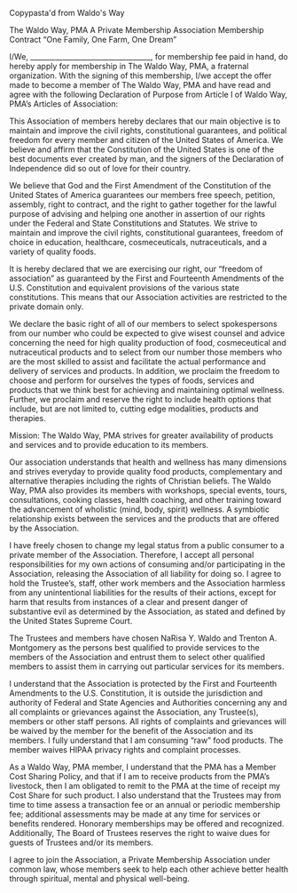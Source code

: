 Copypasta'd from Waldo's Way 

The Waldo Way, PMA
A Private Membership Association
Membership Contract
“One Family, One Farm, One Dream”
 

I/We, __________________________________, for membership fee paid in hand, do hereby apply for membership in The Waldo Way, PMA, a fraternal organization. With the signing of this membership, I/we accept the offer made to become a member of The Waldo Way, PMA and have read and agree with the following Declaration of Purpose from Article I of Waldo Way, PMA’s Articles of Association:

This Association of members hereby declares that our main objective is to maintain and improve the civil rights, constitutional guarantees, and political freedom for every member and citizen of the United States of America. We believe and affirm that the Constitution of the United States is one of the best documents ever created by man, and the signers of the Declaration of Independence did so out of love for their country.

We believe that God and the First Amendment of the Constitution of the United States of America guarantees our members free speech, petition, assembly, right to contract, and the right to gather together for the lawful purpose of advising and helping one another in assertion of our rights under the Federal and State Constitutions and Statutes. We strive to maintain and improve the civil rights, constitutional guarantees, freedom of choice in education, healthcare, cosmeceuticals, nutraceuticals, and a variety of quality foods.

It is hereby declared that we are exercising our right, our “freedom of association” as guaranteed by the First and Fourteenth Amendments of the U.S. Constitution and equivalent provisions of the various state constitutions. This means that our Association activities are restricted to the private domain only.

We declare the basic right of all of our members to select spokespersons from our number who could be expected to give wisest counsel and advice concerning the need for high quality production of food, cosmeceutical and nutraceutical products and to select from our number those members who are the most skilled to assist and facilitate the actual performance and delivery of services and products. In addition, we proclaim the freedom to choose and perform for ourselves the types of foods, services and products that we think best for achieving and maintaining optimal wellness. Further, we proclaim and reserve the right to include health options that include, but are not limited to, cutting edge modalities, products and therapies.

Mission: The Waldo Way, PMA strives for greater availability of products and services and to provide education to its members.

Our association understands that health and wellness has many dimensions and strives everyday to provide quality food products, complementary and alternative therapies including the rights of Christian beliefs. The Waldo Way, PMA also provides its members with workshops, special events, tours, consultations, cooking classes, health coaching, and other training toward the advancement of wholistic (mind, body, spirit) wellness. A symbiotic relationship exists between the services and the products that are offered by the Association.

I have freely chosen to change my legal status from a public consumer to a private member of the Association. Therefore, I accept all personal responsibilities for my own actions of consuming and/or participating in the Association, releasing the Association of all liability for doing so. I agree to hold the Trustee’s, staff, other work members and the Association harmless from any unintentional liabilities for the results of their actions, except for harm that results from instances of a clear and present danger of substantive evil as determined by the Association, as stated and defined by the United States Supreme Court.

The Trustees and members have chosen NaRisa Y. Waldo and Trenton A. Montgomery as the persons best qualified to provide services to the members of the Association and entrust them to select other qualified members to assist them in carrying out particular services for its members.

I understand that the Association is protected by the First and Fourteenth Amendments to the U.S. Constitution, it is outside the jurisdiction and authority of Federal and State Agencies and Authorities concerning any and all  complaints or grievances against the Association, any Trustee(s), members or other staff persons. All rights of complaints and grievances will be waived by the member for the benefit of the Association and its members. I fully  understand that I am consuming “raw” food products. The member waives HIPAA privacy rights and complaint processes.

As a Waldo Way, PMA member, I understand that the PMA has a Member Cost Sharing Policy, and that if I am to receive products from the PMA’s livestock, then I am obligated to remit to the PMA at the time of receipt my Cost Share for such product. I also understand that the Trustees may from time to time assess a transaction fee or an annual or periodic membership fee; additional assessments may be made at any time for services or benefits rendered.  Honorary memberships may be offered and recognized. Additionally, The Board of Trustees reserves the right to waive dues for guests of Trustees and/or its members.

I agree to join the Association, a Private Membership Association under common law, whose members seek to help each other achieve better health through spiritual, mental and physical well-being.
